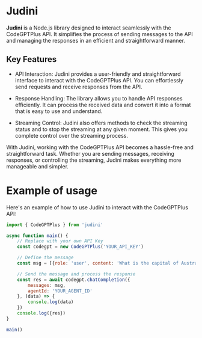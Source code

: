 # Judini
**Judini**  is a Node.js library designed to interact seamlessly with the CodeGPTPlus API. It simplifies the process of sending messages to the API and managing the responses in an efficient and straightforward manner.

## Key Features
- API Interaction: Judini provides a user-friendly and straightforward interface to interact with the CodeGPTPlus API. You can effortlessly send requests and receive responses from the API.

- Response Handling: The library allows you to handle API responses efficiently. It can process the received data and convert it into a format that is easy to use and understand.

- Streaming Control: Judini also offers methods to check the streaming status and to stop the streaming at any given moment. This gives you complete control over the streaming process.

With Judini, working with the CodeGPTPlus API becomes a hassle-free and straightforward task. Whether you are sending messages, receiving responses, or controlling the streaming, Judini makes everything more manageable and simpler.

# Example of usage
Here's an example of how to use Judini to interact with the CodeGPTPlus API:

```js
import { CodeGPTPlus } from 'judini'

async function main() {
    // Replace with your own API Key
    const codegpt = new CodeGPTPlus('YOUR_API_KEY')

    // Define the message
    const msg = [{role: 'user', content: 'What is the capital of Australia?'}]

    // Send the message and process the response
    const res = await codegpt.chatCompletion({
        messages: msg,
        agentId: 'YOUR_AGENT_ID'
    }, (data) => {
        console.log(data)
    })
    console.log({res})
}

main()
```
